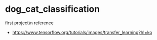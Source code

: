 # dog_cat_classification
first project\n
reference
- https://www.tensorflow.org/tutorials/images/transfer_learning?hl=ko


